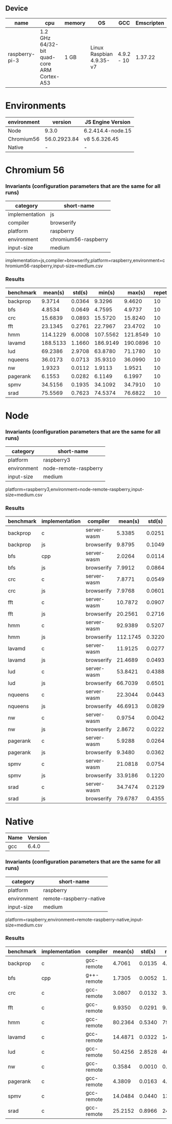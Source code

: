 ## Device

|name   |cpu    |memory |OS     | GCC | Emscripten|
|----   |---    |-------|-------|-----|-----------|
|raspberry-pi-3  |1.2 GHz 64/32-bit quad-core ARM Cortex-A53   |  1 GB| Linux Raspbian 4.9.35-v7|4.9.2 - 10|1.37.22  |
# Environments
|environment    |version | JS Engine Version|
|---            |------- |------- |
|Node |9.3.0|6.2.414.4-node.15|
|Chromium56|56.0.2923.84|v8 5.6.326.45|
|Native |-|-|

# Chromium 56
### Invariants (configuration parameters that are the same for all runs) ###

| category       | short-name           |
| -------------- | -------------------- |
| implementation | js                   |
| compiler       | browserify           |
| platform       | raspberry            |
| environment    | chromium56-raspberry |
| input-size     | medium               |
implementation=js,compiler=browserify,platform=raspberry,environment=chromium56-raspberry,input-size=medium.csv

### Results ###

| benchmark | mean(s)  | std(s) | min(s)   | max(s)   | repetitions |
| --------- | -------- | ------ | -------- | -------- | ----------- |
| backprop  | 9.3714   | 0.0364 | 9.3296   | 9.4620   | 10          |
| bfs       | 4.8534   | 0.0649 | 4.7595   | 4.9737   | 10          |
| crc       | 15.6839  | 0.0893 | 15.5720  | 15.8240  | 10          |
| fft       | 23.1345  | 0.2761 | 22.7967  | 23.4702  | 10          |
| hmm       | 114.1229 | 6.0008 | 107.5562 | 121.8549 | 10          |
| lavamd    | 188.5133 | 1.1660 | 186.9149 | 190.0896 | 10          |
| lud       | 69.2386  | 2.9708 | 63.8780  | 71.1780  | 10          |
| nqueens   | 36.0173  | 0.0713 | 35.9310  | 36.0990  | 10          |
| nw        | 1.9323   | 0.0112 | 1.9113   | 1.9521   | 10          |
| pagerank  | 6.1553   | 0.0282 | 6.1149   | 6.1997   | 10          |
| spmv      | 34.5156  | 0.1935 | 34.1092  | 34.7910  | 10          |
| srad      | 75.5569  | 0.7623 | 74.5374  | 76.6822  | 10          |

# Node
### Invariants (configuration parameters that are the same for all runs) ###

| category    | short-name            |
| ----------- | --------------------- |
| platform    | raspberry3            |
| environment | node-remote-raspberry |
| input-size  | medium                |
platform=raspberry3,environment=node-remote-raspberry,input-size=medium.csv

### Results ###

| benchmark | implementation | compiler    | mean(s)  | std(s) | min(s)   | max(s)   | repetitions |
| --------- | -------------- | ----------- | -------- | ------ | -------- | -------- | ----------- |
| backprop  | c              | server-wasm | 5.3385   | 0.0251 | 5.2980   | 5.3930   | 30          |
| backprop  | js             | browserify  | 9.8795   | 0.1049 | 9.7590   | 10.2410  | 30          |
| bfs       | cpp            | server-wasm | 2.0264   | 0.0114 | 2.0120   | 2.0680   | 30          |
| bfs       | js             | browserify  | 7.9912   | 0.0864 | 7.8910   | 8.1120   | 30          |
| crc       | c              | server-wasm | 7.8771   | 0.0549 | 7.8190   | 7.9940   | 30          |
| crc       | js             | browserify  | 7.9768   | 0.0601 | 7.9160   | 8.0860   | 30          |
| fft       | c              | server-wasm | 10.7872  | 0.0907 | 10.6470  | 11.0100  | 30          |
| fft       | js             | browserify  | 20.2561  | 0.2716 | 19.9140  | 20.8950  | 30          |
| hmm       | c              | server-wasm | 92.9389  | 0.5207 | 91.7080  | 93.8870  | 30          |
| hmm       | js             | browserify  | 112.1745 | 0.3220 | 111.2780 | 112.8690 | 30          |
| lavamd    | c              | server-wasm | 11.9125  | 0.0277 | 11.8660  | 11.9580  | 30          |
| lavamd    | js             | browserify  | 21.4689  | 0.0493 | 21.3720  | 21.5960  | 30          |
| lud       | c              | server-wasm | 53.8421  | 0.4388 | 53.1460  | 54.8600  | 30          |
| lud       | js             | browserify  | 66.7039  | 0.6501 | 65.0290  | 67.5760  | 30          |
| nqueens   | c              | server-wasm | 22.3044  | 0.0443 | 22.2330  | 22.3710  | 30          |
| nqueens   | js             | browserify  | 46.6913  | 0.0829 | 46.6140  | 46.8170  | 30          |
| nw        | c              | server-wasm | 0.9754   | 0.0042 | 0.9700   | 0.9830   | 30          |
| nw        | js             | browserify  | 2.8672   | 0.0222 | 2.8420   | 2.9440   | 30          |
| pagerank  | c              | server-wasm | 5.9288   | 0.0264 | 5.8940   | 5.9670   | 30          |
| pagerank  | js             | browserify  | 9.3480   | 0.0362 | 9.2880   | 9.3900   | 30          |
| spmv      | c              | server-wasm | 21.0818  | 0.0754 | 20.9480  | 21.2350  | 30          |
| spmv      | js             | browserify  | 33.9186  | 0.1220 | 33.7230  | 34.2690  | 30          |
| srad      | c              | server-wasm | 34.7474  | 0.2129 | 34.4410  | 35.1720  | 30          |
| srad      | js             | browserify  | 79.6787  | 0.4355 | 79.0210  | 80.9720  | 30          |


# Native 
| Name | Version |
|------| -----|
|gcc   | 6.4.0|

### Invariants (configuration parameters that are the same for all runs) ###

| category    | short-name              |
| ----------- | ----------------------- |
| platform    | raspberry               |
| environment | remote-raspberry-native |
| input-size  | medium                  |
platform=raspberry,environment=remote-raspberry-native,input-size=medium.csv

### Results ###

| benchmark | implementation | compiler   | mean(s) | std(s) | min(s)  | max(s)  | repetitions |
| --------- | -------------- | ---------- | ------- | ------ | ------- | ------- | ----------- |
| backprop  | c              | gcc-remote | 4.7061  | 0.0135 | 4.6871  | 4.7246  | 10          |
| bfs       | cpp            | g++-remote | 1.7305  | 0.0052 | 1.7244  | 1.7389  | 10          |
| crc       | c              | gcc-remote | 3.0807  | 0.0132 | 3.0680  | 3.1006  | 10          |
| fft       | c              | gcc-remote | 9.9350  | 0.0291 | 9.9049  | 9.9816  | 10          |
| hmm       | c              | gcc-remote | 80.2364 | 0.5340 | 79.4785 | 81.3550 | 10          |
| lavamd    | c              | gcc-remote | 14.4871 | 0.0322 | 14.4470 | 14.5363 | 10          |
| lud       | c              | gcc-remote | 50.4256 | 2.8528 | 46.8266 | 53.1220 | 10          |
| nw        | c              | gcc-remote | 0.3584  | 0.0010 | 0.3568  | 0.3598  | 10          |
| pagerank  | c              | gcc-remote | 4.3809  | 0.0163 | 4.3456  | 4.3940  | 10          |
| spmv      | c              | gcc-remote | 14.0484 | 0.0440 | 13.9895 | 14.1173 | 10          |
| srad      | c              | gcc-remote | 25.2152 | 0.8966 | 24.2902 | 26.5888 | 10          |